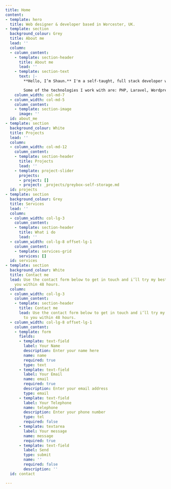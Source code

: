 ```yaml
---
title: Home
content:
- template: hero
  title: Web designer & developer based in Worcester, UK.
- template: section
  background_colour: Grey
  title: About me
  lead: ''
  column:
  - column_content:
    - template: section-header
      title: About me
      lead: ''
    - template: section-text
      text: |-
        **Hello, I’m Shaun.** I'm a self-taught, full stack developer with over 10 years experience in building websites. Unlike most web developers, I have good eye for design which allows me to take a different perspective on a project. I believe websites should be fast, easy-to-use and accessible.

        Some of the technologies I work with are: PHP, Laravel, Wordpress, HTML, CSS/SASS, Javascript, jQuery, Vue.js, Node.js & React.
    column_width: col-md-7
  - column_width: col-md-5
    column_content:
    - template: section-image
      image: ''
  id: about_me
- template: section
  background_colour: White
  title: Projects
  lead: ''
  column:
  - column_width: col-md-12
    column_content:
    - template: section-header
      title: Projects
      lead: ''
    - template: project-slider
      projects:
      - project: []
      - project: _projects/greybox-self-storage.md
  id: projects
- template: section
  background_colour: Grey
  title: Services
  lead: ''
  column:
  - column_width: col-lg-3
    column_content:
    - template: section-header
      title: What i do
      lead: ''
  - column_width: col-lg-8 offset-lg-1
    column_content:
    - template: services-grid
      services: []
  id: services
- template: section
  background_colour: White
  title: Contact me
  lead: Use the contact form below to get in touch and i’ll try my best to back to
    you within 48 hours.
  column:
  - column_width: col-lg-3
    column_content:
    - template: section-header
      title: Contact me
      lead: Use the contact form below to get in touch and i’ll try my best to back
        to you within 48 hours.
  - column_width: col-lg-8 offset-lg-1
    column_content:
    - template: form
      fields:
      - template: text-field
        label: Your Name
        description: Enter your name here
        name: name
        required: true
        type: text
      - template: text-field
        label: Your Email
        name: email
        required: true
        description: Enter your email address
        type: email
      - template: text-field
        label: Your Telephone
        name: telephone
        description: Enter your phone number
        type: tel
        required: false
      - template: textarea
        label: Your message
        name: message
        required: true
      - template: text-field
        label: Send
        type: submit
        name: ''
        required: false
        description: ''
  id: contact

---
```

